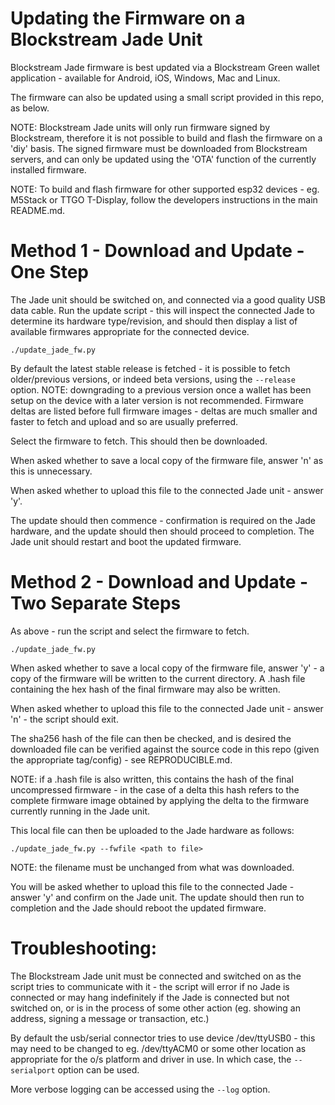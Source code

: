 # Updating the Firmware on a Blockstream Jade Unit

Blockstream Jade firmware is best updated via a Blockstream Green wallet application - available for Android, iOS, Windows, Mac and Linux.

The firmware can also be updated using a small script provided in this repo, as below.

NOTE: Blockstream Jade units will only run firmware signed by Blockstream, therefore it is not possible to build and flash the firmware on a 'diy' basis.
The signed firmware must be downloaded from Blockstream servers, and can only be updated using the 'OTA' function of the currently installed firmware.

NOTE: To build and flash firmware for other supported esp32 devices - eg. M5Stack or TTGO T-Display, follow the developers instructions in the main README.md.


# Method 1 - Download and Update - One Step

The Jade unit should be switched on, and connected via a good quality USB data cable.
Run the update script - this will inspect the connected Jade to determine its hardware type/revision, and should then display a list of available firmwares appropriate for the connected device.
```
./update_jade_fw.py
```
By default the latest stable release is fetched - it is possible to fetch older/previous versions, or indeed beta versions, using the `--release` option.
NOTE: downgrading to a previous version once a wallet has been setup on the device with a later version is not recommended.
Firmware deltas are listed before full firmware images - deltas are much smaller and faster to fetch and upload and so are usually preferred.

Select the firmware to fetch.  This should then be downloaded.

When asked whether to save a local copy of the firmware file, answer 'n' as this is unnecessary.

When asked whether to upload this file to the connected Jade unit - answer 'y'.

The update should then commence - confirmation is required on the Jade hardware, and the update should then should proceed to completion.
The Jade unit should restart and boot the updated firmware.


# Method 2 - Download and Update - Two Separate Steps

As above - run the script and select the firmware to fetch.
```
./update_jade_fw.py
```

When asked whether to save a local copy of the firmware file, answer 'y' - a copy of the firmware will be written to the current directory.  A .hash file containing the hex hash of the final firmware may also be written.

When asked whether to upload this file to the connected Jade unit - answer 'n' - the script should exit.

The sha256 hash of the file can then be checked, and is desired the downloaded file can be verified against the source code in this repo (given the appropriate tag/config) - see REPRODUCIBLE.md.

NOTE: if a .hash file is also written, this contains the hash of the final uncompressed firmware - in the case of a delta this hash refers to the complete firmware image obtained by applying the delta to the firmware currently running in the Jade unit.

This local file can then be uploaded to the Jade hardware as follows:
```
./update_jade_fw.py --fwfile <path to file>
```
NOTE: the filename must be unchanged from what was downloaded.

You will be asked whether to upload this file to the connected Jade - answer 'y' and confirm on the Jade unit.
The update should then run to completion and the Jade should reboot the updated firmware.


# Troubleshooting:

The Blockstream Jade unit must be connected and switched on as the script tries to communicate with it - the script will error if no Jade is connected or may hang indefinitely if the Jade is connected but not switched on, or is in the process of some other action (eg. showing an address, signing a message or transaction, etc.)

By default the usb/serial connector tries to use device /dev/ttyUSB0 - this may need to be changed to eg. /dev/ttyACM0 or some other location as appropriate for the o/s platform and driver in use.  In which case, the `--serialport` option can be used.

More verbose logging can be accessed using the `--log` option.
